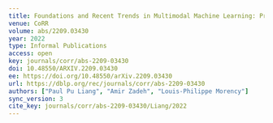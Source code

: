 ```yaml
---
title: Foundations and Recent Trends in Multimodal Machine Learning: Principles, Challenges, and Open Questions.
venue: CoRR
volume: abs/2209.03430
year: 2022
type: Informal Publications
access: open
key: journals/corr/abs-2209-03430
doi: 10.48550/ARXIV.2209.03430
ee: https://doi.org/10.48550/arXiv.2209.03430
url: https://dblp.org/rec/journals/corr/abs-2209-03430
authors: ["Paul Pu Liang", "Amir Zadeh", "Louis-Philippe Morency"]
sync_version: 3
cite_key: journals/corr/abs-2209-03430/Liang/2022
---
```

